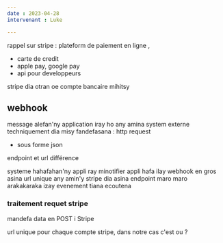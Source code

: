 ```yaml
---
date : 2023-04-28
intervenant : Luke

---
```



rappel sur stripe : plateform de paiement en ligne ,
- carte de credit 
- apple pay, google pay
- api pour developpeurs 

stripe dia otran oe compte bancaire mihitsy 

## webhook 

message alefan'ny application iray ho any amina system externe 
techniquement dia misy fandefasana  : http request 
- sous forme json 

endpoint et url différence 

systeme hahafahan'ny appli ray minotifier appli hafa ilay webhook en gros
asina url unique any amin'y stripe dia asina endpoint maro maro arakakaraka izay evenement tiana ecoutena 

### traitement requet stripe 

mandefa data en POST i Stripe 

url unique pour chaque compte stripe, dans notre cas c'est ou ?
